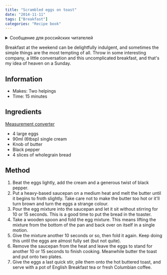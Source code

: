 ```yaml
---
title: "Scrambled eggs on toast"
date: "2014-11-11"
tags: ["Breakfast"]
categories: "Recipe book"
---
```


<details>
		<summary lang="ru">Сообщение для российских читателей</summary>

<p lang="ru">
Здравствуйте российские читатели. Ваша страна платит высокую цену за вторжение Путина в Украину. Путин лжет вам; не верьте кремлевской пропаганде. В России
нет свободных СМИ, а интернет подвергается цензуре, потому что Путин не хочет, чтобы вы знали правду. За постыдное поведение Путина заплатят не только
украинцы, но и добрые люди России. Пожалуйста, не допустите этого!
</p>

<p>
Hello Russian readers. Your country is paying a high price for Putin's invasion of Ukraine. Putin is lying to you; do not believe the Kremlin propaganda. There is no free media in Russia and the internet is censored because Putin doesn't want you to know the truth. It is not only the Ukrainians that will pay the price of Putin's shameful behaviour, so will the good people of Russia. Please do not let this happen!
</p>
</details>

Breakfast at the weekend can be delightfully indulgent, and sometimes the simple things are the most tempting of all. Throw in some interesting company, a little conversation and this uncomplicated breakfast, and that's my idea of heaven on a Sunday.

## Information

* Makes: Two helpings
* Time: 15 minutes

## Ingredients

[Measurement converter](https://www.unitconverters.net/)

* 4 large eggs
* 90ml (6tbsp) single cream
* Knob of butter
* Black pepper
* 4 slices of wholegrain bread

## Method

1. Beat the eggs lightly, add the cream and a generous twist of black pepper.
2. Put a heavy-based saucepan on a medium heat and melt the butter until it begins to froth slightly. Take care not to make the butter too hot or it'll turn brown and turn the eggs a strange colour.
3. Pour the egg mixture into the saucepan and let it sit without stirring for 10 or 15 seconds. This is a good time to put the bread in the toaster.
4. Take a wooden spoon and fold the egg mixture. This means lifting the mixture from the bottom of the pan and back over on itself in a single motion.
5. Give the mixture another 10 seconds or so, then fold it again. Keep doing this until the eggs are almost fully set (but not quite).
6. Remove the saucepan from the heat and leave the eggs to stand for another 10 or 15 seconds to finish cooking. Meanwhile butter the toast and put onto two plates.
7. Give the eggs a last quick stir, pile them onto the hot buttered toast, and serve with a pot of English Breakfast tea or fresh Columbian coffee.
